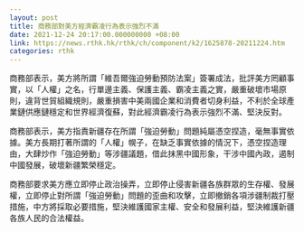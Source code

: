 ```yaml
---
layout: post
title: 商務部對美方經濟霸凌行為表示強烈不滿
date: 2021-12-24 20:17:00.000000000 +08:00
link: https://news.rthk.hk/rthk/ch/component/k2/1625878-20211224.htm
categories: rthk
---
```


商務部表示，美方將所謂「維吾爾強迫勞動預防法案」簽署成法，批評美方罔顧事實，以「人權」之名，行單邊主義、保護主義、霸凌主義之實，嚴重破壞市場原則，違背世貿組織規則，嚴重損害中美兩國企業和消費者切身利益，不利於全球產業鏈供應鏈穩定和世界經濟復蘇，對此經濟霸凌行為表示強烈不滿、堅決反對。

商務部表示，美方指責新疆存在所謂「強迫勞動」問題純屬憑空捏造，毫無事實依據。美方長期打著所謂的「人權」幌子，在缺乏事實依據的情況下，憑空捏造理由，大肆炒作「強迫勞動」等涉疆議題，借此抹黑中國形象，干涉中國內政，遏制中國發展，破壞新疆繁榮穩定。

商務部要求美方應立即停止政治操弄，立即停止侵害新疆各族群眾的生存權、發展權，立即停止對所謂「強迫勞動」問題的歪曲和攻擊，立即撤銷各項涉疆制裁打壓措施，中方將採取必要措施，堅決維護國家主權、安全和發展利益，堅決維護新疆各族人民的合法權益。
